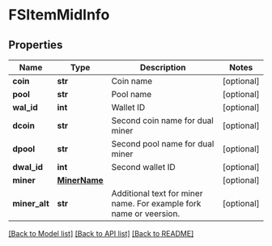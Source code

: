 # FSItemMidInfo

## Properties
Name | Type | Description | Notes
------------ | ------------- | ------------- | -------------
**coin** | **str** | Coin name | [optional] 
**pool** | **str** | Pool name | [optional] 
**wal_id** | **int** | Wallet ID | [optional] 
**dcoin** | **str** | Second coin name for dual miner | [optional] 
**dpool** | **str** | Second pool name for dual miner | [optional] 
**dwal_id** | **int** | Second wallet ID | [optional] 
**miner** | [**MinerName**](MinerName.md) |  | [optional] 
**miner_alt** | **str** | Additional text for miner name. For example fork name or veersion. | [optional] 

[[Back to Model list]](../README.md#documentation-for-models) [[Back to API list]](../README.md#documentation-for-api-endpoints) [[Back to README]](../README.md)


